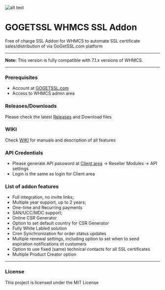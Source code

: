 ![alt text](https://my.gogetssl.com/assets/img/logo_for_github.png "Logo Title Text 1")
# GOGETSSL WHMCS SSL Addon
Free of charge SSL Addon for WHMCS to automate SSL certificate sales/distribution of via GoGetSSL.com platform

***
**Note:** This version is fully compatible with 7.1.x versions of WHMCS.
***

### Prerequisites
- Account at [GOGETSSL.com](https://www.gogetssl.com)
- Access to WHMCS admin area

### Releases/Downloads
Please check the latest [Releases](https://github.com/gogetssl/whmcs-addon/releases) and Download files 

### WIKI
Check [WIKI](https://github.com/gogetssl/whmcs-addon/wiki) for manuals and description of all features

### API Credentials
- Please generate API password at [Client area](https://my.gogetssl.com) -> Reseller Modules -> API settings
- Login is the same as login for Client area

### List of addon features
- Full integration, no invite links;
- Multiple year support, up to 2 years;
- One-time and Recurring payments
- SAN/UCC/MDC support;
- Online CSR Generator
- Option to set default country for CSR Generator
- Fully White Labled solution
- Cron Synchronization for order status updates
- Multiple renewal settings, including option to set when to send expiration notifications ot customers
- Option to use fixed (same) technical contacts for all SSL certificates
- Multiple Product Creator option

***

### License
This project is licensed under the MIT License


